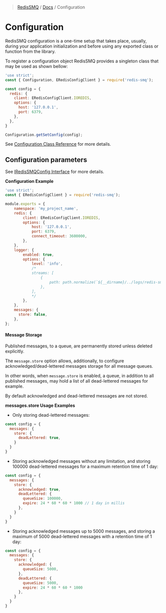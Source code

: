 > [RedisSMQ](../README.md) / [Docs](README.md) / Configuration

# Configuration

RedisSMQ configuration is a one-time setup that takes place, usually, during your application initialization and before
using any exported class or function from the library.

To register a configuration object RedisSMQ provides a singleton class that may be used as shown bellow:

```javascript
'use strict';
const { Configuration, ERedisConfigClient } = require('redis-smq');

const config = {
  redis: {
    client: ERedisConfigClient.IOREDIS,
    options: {
      host: '127.0.0.1',
      port: 6379,
    },
  },
}

Configuration.getSetConfig(config);
```

See [Configuration Class Reference](api/classes/Configuration.md) for more details.

## Configuration parameters

See [IRedisSMQConfig Interface](api/interfaces/IRedisSMQConfig.md) for more details.

**Configuration Example**

```javascript
'use strict';
const { ERedisConfigClient } = require('redis-smq');

module.exports = {
    namespace: 'my_project_name',
    redis: {
        client: ERedisConfigClient.IOREDIS,
        options: {
            host: '127.0.0.1',
            port: 6379,
            connect_timeout: 3600000,
        },
    },
    logger: {
        enabled: true,
        options: {
            level: 'info',
            /*
            streams: [
                {
                    path: path.normalize(`${__dirname}/../logs/redis-smq.log`)
                },
            ],
            */
        },
    },
    messages: {
      store: false,
    },
};
```

#### Message Storage

Published messages, to a queue, are permanently stored unless deleted explicitly.

The `message.store` option allows, additionally, to configure acknowledged/dead-lettered messages storage for all message queues.

In other words, when `message.store` is enabled, a queue, in addition to all published messages, may hold a list of all
dead-lettered messages for example.

By default acknowledged and dead-lettered messages are not stored.

**messages.store Usage Examples**

- Only storing dead-lettered messages:

```javascript
const config = {
  messages: {
    store: {
      deadLettered: true,
    }
  }
}
```

- Storing acknowledged messages without any limitation, and storing 100000 dead-lettered messages for a maximum retention time of 1 day:

```javascript
const config = {
  messages: {
    store: {
      acknowledged: true,
      deadLettered: {
        queueSize: 100000,
        expire: 24 * 60 * 60 * 1000 // 1 day in millis
      },
    }
  }
}
```

- Storing acknowledged messages up to 5000 messages, and storing a maximum of 5000 dead-lettered messages with a retention time of 1 day:

```javascript
const config = {
  messages: {
    store: {
      acknowledged: {
        queueSize: 5000,
      },
      deadLettered: {
        queueSize: 5000,
        expire: 24 * 60 * 60 * 1000
      },
    }
  }
}
```
